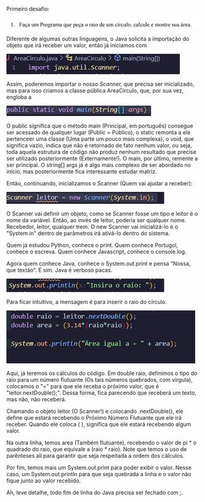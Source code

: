Primeiro desafio:

![1706737891060](image/AreaCirculo/1706737891060.png)

Diferente de algumas outras linguagens, o Java solicita a importação do objeto que irá receber um valor, então já iniciamos com 

![1706737952040](image/AreaCirculo/1706737952040.png)

Assim, poderemos importar o nosso *Scanner,* que precisa ser inicializado, mas para isso criamos a classe pública AreaCirculo, que, por sua vez, engloba a 

![1706738012321](image/AreaCirculo/1706738012321.png)

O public significa que o método main (Principal, em português) consegue ser acessado de qualquer lugar (Public = Público), o static remonta a ele pertenceer uma classe (Uma parte um pouco mais complexa), o void, que significa vazio, indica que não é retornado de fato nenhum valor, ou seja, toda aquela estrutura de código não produz nenhum resultado que precise ser utilizado posteriormente (Externamente!). O main, por último, remente a ser principal. O string[] args já é algo mais complexo de ser abordado no início, mas posteriormente fica interessante estudar matriz.


Então, continuando, inicializamos o Scanner (Quem vai ajudar a receber): 

![1706738273517](image/AreaCirculo/1706738273517.png)

O Scanner vai definir um objeto, como se Scanner fosse um tipo e leitor é o nome da variável. Então, ao invés de leitor, poderia ser qualquer nome. Recebedor, leitor, qualquer trem. O new Scanner vai inicializá-lo e o "System.in" dentro de parâmetros irá ativá-lo dentro do sistema. 

Quem já estudou Python, conhece o print. Quem conhece Portugol, conhece o escreva. Quem conhece Javascript, conhece o console.log. 

Agora quem conhece Java, conhece o System.out.print e pensa "Nossa, que textão". E sim. Java é verboso pacas.

![1706738498139](image/AreaCirculo/1706738498139.png)

Para ficar intuitivo, a mensagem é para inserir o raio do círculo. 

![1706738551369](image/AreaCirculo/1706738551369.png)

Aqui, já teremos os cálculos do código. Em double raio, definimos o tipo do raio para um número flutuante (Os tais números quebrados, com vírgula), colocamos o "=" para que ele receba o próximo valor, que é "leitor.nextDouble();". Dessa forma, fica parecendo que receberá um texto, mas não, não receberá. 

Chamando o objeto leitor (O Scanner!) e colocando .nextDouble(), ele define que estará recebendo o Próximo Número Flutuante que ele irá receber. Quando ele coloca ( ), significa que ele estará recebendo algum valor. 

Na outra linha, temos area (Também flutuante), recebendo o valor de pi * o quadrado do raio, que equivale a (raio * raio). Note que temos o uso de parênteses ali para garantir que seja respeitada a ordem dos cálculos. 

Por fim, temos mais um System.out.print para poder exibir o valor. Nesse caso, um System.out.println para que seja quebrada a linha e o valor não fique junto ao valor recebido. 

Ah, leve detalhe, todo fim de linha do Java precisa ser fechado com ;.
